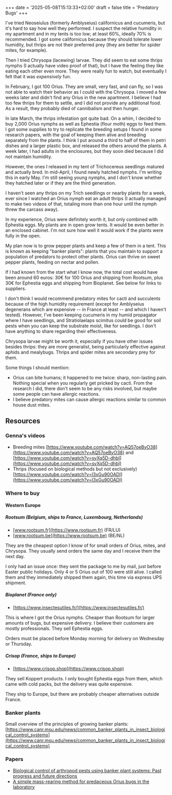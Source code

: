 +++
date = '2025-05-08T15:13:33+02:00'
draft = false
title = 'Predatory Bugs'
+++

I've tried Neoseiulus (formerly Amblyseius) californicus and cucumeris, but it's hard to say how well they performed. I suspect the relative humidity in my apartment and in my tents is too low; at least 60%, ideally 70% is recommended. I got some californicus because they should tolerate lower humidity, but thrips are not their preferred prey (they are better for spider mites, for example).

Then I tried Chrysopa (lacewing) larvae. They did seem to eat some thrips nymphs (I actually have video proof of that), but I have the feeling they like eating each other even more. They were really fun to watch, but eventually I felt that it was *expensively* fun.

In February, I got 100 Orius. They are small, very fast, and can fly, so I was not able to watch their behavior as I could with the Chrysopa. I moved a few weeks later and didn't find any Orius in the new apartment. I believe I had too few thrips for them to settle, and I did not provide any additional food. As a result, they probably died of cannibalism and then hunger.

In late March, the thrips infestation got quite bad. On a whim, I decided to buy 2,000 Orius nymphs as well as Ephestia (flour moth) eggs to feed them. I got some supplies to try to replicate the breeding setups I found in some research papers, with the goal of keeping them alive and breeding separately from the plants. I think I put around a third to half of them in petri dishes and a larger plastic box, and released the others around the plants. A week later, I had adults in the enclosures, but they soon died because I did not maintain humidity.

However, the ones I released in my tent of Trichocereus seedlings matured and actually bred. In mid-April, I found newly hatched nymphs. I'm writing this in early May. I'm still seeing young nymphs, and I don't know whether they hatched later or if they are the third generation.

I haven't seen any thrips on my Trich seedlings or nearby plants for a week, ever since I watched an Orius nymph eat an adult thrips (I actually managed to make two videos of that, totaling more than one hour until the nymph threw the carcass away).

In my experience, Orius were definitely worth it, but only combined with Ephestia eggs. My plants are in open grow tents. It would be even better in an enclosed cabinet. I'm not sure how well it would work if the plants were fully in the open.

My plan now is to grow pepper plants and keep a few of them in a tent. This is known as keeping "banker plants": plants that you maintain to support a population of predators to protect other plants. Orius can thrive on sweet pepper plants, feeding on nectar and pollen.

If I had known from the start what I know now, the total cost would have been around 60 euros: 30€ for 100 Orius and shipping from Rootsum, plus 30€ for Ephestia eggs and shipping from Bioplanet. See below for links to suppliers.

I don't think I would recommend predatory mites for cacti and succulents because of the high humidity requirement (except for Amblyseius degenerans which are expensive -- in France at least -- and which I haven't tested). However, I've been keeping cucumeris in my humid propagator where I have seedlings, and Stratiolaelaps scimitus could be good for soil pests when you can keep the substrate moist, like for seedlings. I don't have anything to share regarding their effectiveness.

Chrysopa larvae might be worth it, especially if you have other issues besides thrips: they are more generalist, being particularly effective against aphids and mealybugs. Thrips and spider mites are secondary prey for them.

Some things I should mention:

 - Orius can bite humans; it happened to me twice: sharp, non-lasting pain. Nothing special when you regularly get pricked by cacti. From the research I did, there don't seem to be any risks involved, but maybe some people can have allergic reactions.
 - I believe predatory mites can cause allergic reactions similar to common house dust mites.


## Resources

### Genna's videos

- Breeding mites [https://www.youtube.com/watch?v=AQ57oeByO38](https://www.youtube.com/watch?v=AQ57oeByO38) and [https://www.youtube.com/watch?v=syXq5D-dhbI](https://www.youtube.com/watch?v=syXq5D-dhbI)
- Thrips (focused on biological methods but not exclusively) [https://www.youtube.com/watch?v=I3xGu90OADI](https://www.youtube.com/watch?v=I3xGu90OADI)

### Where to buy

#### Western Europe

##### Rootsum (Belgium, ships to France, Luxembourg, Netherlands)

 - [www.rootsum.fr](https://www.rootsum.fr) (FR/LU)
 - [www.rootsum.be](https://www.rootsum.be) (BE/NL)

They are the cheapest option I know of for small orders of Orius, mites, and Chrysopa. They usually send orders the same day and I receive them the next day.

I only had an issue once: they sent the package to me by mail, just before Easter public holidays. Only 4 or 5 Orius out of 100 were still alive. I called them and they immediately shipped them again, this time via express UPS shipment.

##### Bioplanet (France only)

- [https://www.insectesutiles.fr/](https://www.insectesutiles.fr/)

This is where I got the Orius nymphs. Cheaper than Rootsum for larger amounts of bugs, but expensive delivery. I believe their customers are mostly professionals. They sell Ephestia eggs.

Orders must be placed before Monday morning for delivery on Wednesday or Thursday.

##### Crisop (France, ships to Europe)

 - [https://www.crisop.shop](https://www.crisop.shop)

They sell Koppert products. I only bought Ephestia eggs from them, which came with cold packs, but the delivery was quite expensive.

They ship to Europe, but there are probably cheaper alternatives outside France.

### Banker plants

Small overview of the principles of growing banker plants: [https://www.canr.msu.edu/news/common_banker_plants_in_insect_biological_control_systems](https://www.canr.msu.edu/news/common_banker_plants_in_insect_biological_control_systems)

### Papers

 - [Biological control of arthropod pests using banker plant systems: Past progress and future directions](https://ecoipm.org/wp-content/uploads/frank2009biocon_reprint.pdf)
 - [A simple mass-rearing method for predaceous Orius bugs in the laboratory](https://www.jstage.jst.go.jp/article/aez/42/4/42_4_573/_pdf/-char/en)
